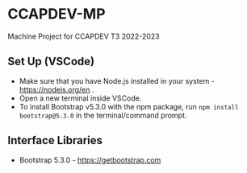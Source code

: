 # CCAPDEV-MP
Machine Project for CCAPDEV T3 2022-2023

## Set Up (VSCode)
- Make sure that you have Node.js installed in your system - https://nodejs.org/en .
- Open a new terminal inside VSCode.
- To install Bootstrap v5.3.0 with the npm package, run `npm install bootstrap@5.3.0` in the terminal/command prompt.

## Interface Libraries
- Bootstrap 5.3.0 - https://getbootstrap.com
